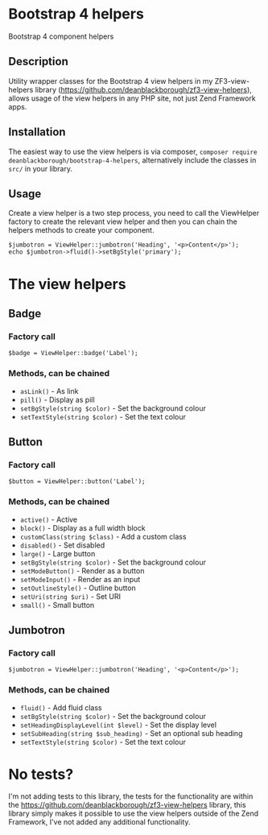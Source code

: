 # Bootstrap 4 helpers

Bootstrap 4 component helpers

## Description

Utility wrapper classes for the Bootstrap 4 view helpers in my ZF3-view-helpers library 
(https://github.com/deanblackborough/zf3-view-helpers), allows usage of the view helpers in any PHP site, 
not just Zend Framework apps.

## Installation

The easiest way to use the view helpers is via composer, `composer require deanblackborough/bootstrap-4-helpers`, 
alternatively include the classes in `src/` in your library.

## Usage

Create a view helper is a two step process, you need to call the ViewHelper factory to create the relevant 
view helper and then you can chain the helpers methods to create your component.

```
$jumbotron = ViewHelper::jumbotron('Heading', '<p>Content</p>');
echo $jumbotron->fluid()->setBgStyle('primary');
``` 

# The view helpers

## Badge 

### Factory call

```
$badge = ViewHelper::badge('Label');
```

### Methods, can be chained

* ```asLink()``` - As link
* ```pill()``` - Display as pill
* ```setBgStyle(string $color)``` - Set the background colour
* ```setTextStyle(string $color)``` - Set the text colour

## Button 

### Factory call

```
$button = ViewHelper::button('Label');
```

### Methods, can be chained

* ```active()``` - Active
* ```block()``` - Display as a full width block
* ```customClass(string $class)``` - Add a custom class
* ```disabled()``` - Set disabled
* ```large()``` - Large button
* ```setBgStyle(string $color)``` - Set the background colour
* ```setModeButton()``` -  Render as a button
* ```setModeInput()``` - Render as an input
* ```setOutlineStyle()``` - Outline button
* ```setUri(string $uri)``` - Set URI
* ```small()``` - Small button

## Jumbotron 

### Factory call

```
$jumbotron = ViewHelper::jumbotron('Heading', '<p>Content</p>');
```

### Methods, can be chained

* ```fluid()``` - Add fluid class
* ```setBgStyle(string $color)``` - Set the background colour
* ```setHeadingDisplayLevel(int $level)``` - Set the display level
* ```setSubHeading(string $sub_heading)``` - Set an optional sub heading
* ```setTextStyle(string $color)``` - Set the text colour

# No tests?

I'm not adding tests to this library, the tests for the functionality are within the 
https://github.com/deanblackborough/zf3-view-helpers library, this library simply makes it possible to use 
the view helpers outside of the Zend Framework, I've not added any additional functionality.

